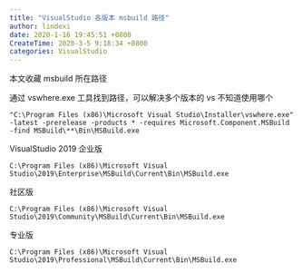 ```yaml
---
title: "VisualStudio 各版本 msbuild 路径"
author: lindexi
date: 2020-1-16 19:45:51 +0800
CreateTime: 2020-3-5 9:18:34 +0800
categories: VisualStudio
---
```


本文收藏 msbuild 所在路径

<!--more-->


<!-- 发布 -->

通过 vswhere.exe 工具找到路径，可以解决多个版本的 vs 不知道使用哪个

```
"C:\Program Files (x86)\Microsoft Visual Studio\Installer\vswhere.exe" -latest -prerelease -products * -requires Microsoft.Component.MSBuild -find MSBuild\**\Bin\MSBuild.exe
```

VisualStudio 2019 企业版

```
C:\Program Files (x86)\Microsoft Visual Studio\2019\Enterprise\MSBuild\Current\Bin\MSBuild.exe
```

社区版

```
C:\Program Files (x86)\Microsoft Visual Studio\2019\Community\MSBuild\Current\Bin\MSBuild.exe
```

专业版

```
C:\Program Files (x86)\Microsoft Visual Studio\2019\Professional\MSBuild\Current\Bin\MSBuild.exe
```

